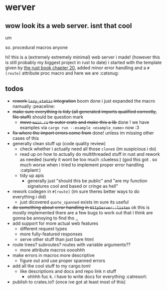 # werver

## wow look its a web server. isnt that cool

um

so. procedural macros anyone

hi! this is a (extremely extremely minimal) web server i made! (however this is still probably my biggest project in rust to date)
i started with the template given by [the rust book chapter 20](https://doc.rust-lang.org/stable/book/ch20-00-final-project-a-web-server.html), added minor error handling and a `#[route]` attribute proc macro and here we are :catsnug:

## todos

- ~~rework `lazy_static` integration~~ boom done i just expanded the macro namually :peaceline:
- ~~make sure everything is tidy (all generated imports qualified correctly, file stuff)~~ should be question mark
  - ~~move `main.rs` to outer crate and make this a lib~~ done ! we have examples via `cargo run --example <example_name>` now :3
- ~~fix where the import errors come from~~ done! unless im missing other cases of this
- generally clean stuff up (code quality review)
  - check whether i actually need all those `clone`s (im suspicious i do)
  - read up on how to actually do multithreaded stuff in rust and rework as needed (surely it wont be too much :clueless:) (god this got . so much worse when i tried to implement proper error handling :catplant:)
  - tidy up apis
    - generally just "should this be public" and "are my function signatures cool and based or cringe as hell"
- rework codegen in `#[route]` (im sure theres better ways to do everything i did)
  - just dicovered `quote_spanned` exists im sure its useful
- ~~do something about error handling in `HttpServer::listen`~~ ok this is mostly implemented there are a few bugs to work out that i think are gonna be annoying to find tho ,,
- add support for more actual web features
  - different request types
  - more fully-featured responses
  - serve other stuff than just bare html
- route trees? subroutes? routes with variable arguments??
  - more attribute macros oooohhh
- make errors in macros more descriptive
  - figure out and use proper spanned errors
- add all the cool stuff to my cargo.toml
  - like descriptions and docs and repo link n stuff
    - ohhhh fuc k. i have to write docs for everything :catresort:
- publish to crates.io!! (once ive got at least most of this)
